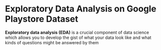# Exploratory Data Analysis on Google Playstore Dataset

**Exploratory data analysis (EDA)** is a crucial component of data science which allows you to develop the gist of what your data look like and what kinds of questions might be answered by them
